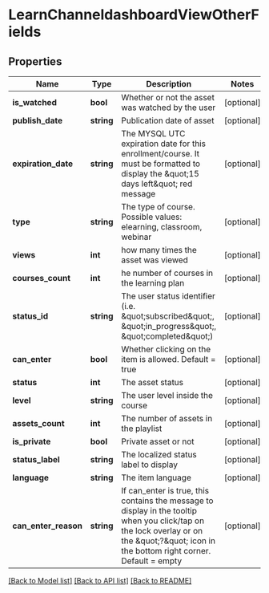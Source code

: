 # LearnChanneldashboardViewOtherFields

## Properties
Name | Type | Description | Notes
------------ | ------------- | ------------- | -------------
**is_watched** | **bool** | Whether or not the asset was watched by the user | [optional] 
**publish_date** | **string** | Publication date of asset | [optional] 
**expiration_date** | **string** | The MYSQL UTC expiration date for this enrollment/course. It must be formatted to display the &amp;quot;15 days left&amp;quot; red message | [optional] 
**type** | **string** | The type of course. Possible values: elearning, classroom, webinar | [optional] 
**views** | **int** | how many times the asset was viewed | [optional] 
**courses_count** | **int** | he number of courses in the learning plan | [optional] 
**status_id** | **string** | The user status identifier (i.e. &amp;quot;subscribed&amp;quot;, &amp;quot;in_progress&amp;quot;, &amp;quot;completed&amp;quot;) | [optional] 
**can_enter** | **bool** | Whether clicking on the item is allowed. Default &#x3D; true | [optional] 
**status** | **int** | The asset status | [optional] 
**level** | **string** | The user level inside the course | [optional] 
**assets_count** | **int** | The number of assets in the playlist | [optional] 
**is_private** | **bool** | Private asset or not | [optional] 
**status_label** | **string** | The localized status label to display | [optional] 
**language** | **string** | The item language | [optional] 
**can_enter_reason** | **string** | If can_enter is true, this contains the message to display in the tooltip when you click/tap on the lock overlay or on the &amp;quot;?&amp;quot; icon in the bottom right corner. Default &#x3D; empty | [optional] 

[[Back to Model list]](../README.md#documentation-for-models) [[Back to API list]](../README.md#documentation-for-api-endpoints) [[Back to README]](../README.md)


